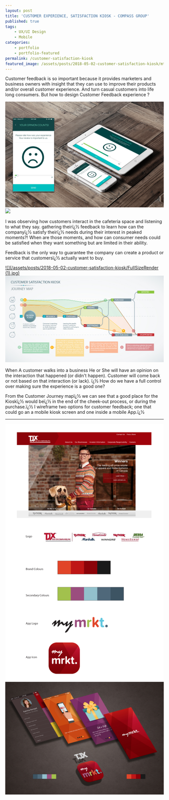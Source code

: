 ```yaml
---
layout: post
title: 'CUSTOMER EXPERIENCE, SATISFACTION KIOSK - COMPASS GROUP'
published: true
tags:
    - UX/UI Design
    - Mobile
categories:
    - portfolio
    - portfolio-featured
permalink: /customer-satisfaction-kiosk
featured_image: /assets/posts/2018-05-02-customer-satisfaction-kiosk/mtMRKT_AppMockup.jpg
---
```




Customer feedback is so important because it provides marketers and business owners with insight that they can use to improve their products and/or overall customer experience. 
And turn casual customers into life long consumers.
But how to design Customer Feedback experience ?

[![](/assets/posts/2018-05-02-customer-satisfaction-kiosk/CustomerExperiance_Mock.gif)](#)
[![](/assets/posts/2018-05-02-customer-satisfaction-kiosk/CleaningReport_Mockup2.jpg)](#)

I was observing how customers interact in the cafeteria space and listening to what they say. gathering theirï¿½ feedback to learn how can the companyï¿½ satisfy theirï¿½ needs during their interest in peaked moments?! When are those moments, and how can consumer needs could be satisfied when they want something but are limited in their ability.
  
Feedback is the only way to guarantee the company can create a product or service that customersï¿½ actually want to buy.

[![](/assets/posts/2018-05-02-customer-satisfaction-kiosk/FullSizeRender (1).jpg)](#)
[![](/assets/posts/2018-05-02-customer-satisfaction-kiosk/CustomerSatisfaction_JourneyMap.jpg)](#)


  When A customer walks into a business He or She will have an opinion on the interaction that happened (or didn't happen). Customer will come back or not based on that interaction (or lack). ï¿½ How do we have a full control over making sure the experience is a good one?



  From the Customer Journey mapï¿½ we can see that a good place for the Kioskï¿½ would beï¿½ in the end of the cheek-out process, or during the purchase.ï¿½ I wireframe two options for customer feedback; one that could go an a mobile kiosk screen and one inside a mobile App.ï¿½ 



*****

[![](/assets/posts/2018-05-02-customer-satisfaction-kiosk/TJX_Brand.png)](#)
[![](/assets/posts/2018-05-02-customer-satisfaction-kiosk/mtMRKT_AppMockup.jpg)](#)